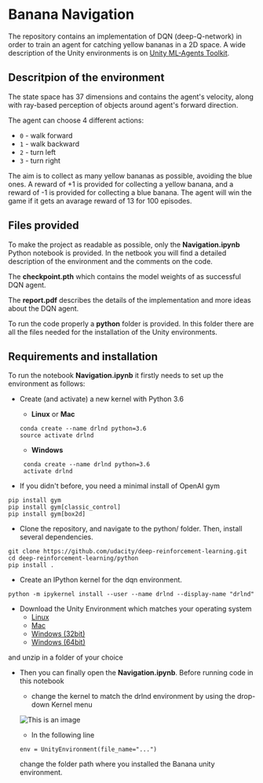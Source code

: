 # Banana Navigation
The repository contains an implementation of DQN (deep-Q-network) in order to train an agent for catching yellow bananas in a 2D space. 
A wide description of the Unity environments is on [Unity ML-Agents Toolkit](https://github.com/Unity-Technologies/ml-agents).


## Descritpion of the environment

The state space has 37 dimensions and contains the agent's velocity, along with ray-based perception of objects around agent's forward direction. 

The agent can choose 4 different actions:
- `0` - walk forward 
- `1` - walk backward
- `2` - turn left
- `3` - turn right

The aim is to collect as many yellow bananas as possible, avoiding the blue ones. A reward of +1 is provided for collecting a yellow banana, and a reward of -1 is provided for collecting a blue banana. The agent will win the game if it gets an avarage reward of 13 for 100 episodes.


## Files provided

To make the project as readable as possible, only the **Navigation.ipynb** Python notebook is provided. In the netbook you will find a detailed description of the environment and the comments on the code.

The **checkpoint.pth** which contains the model weights of as successful DQN agent.

The **report.pdf** describes the details of the implementation and more ideas about the DQN agent.


To run the code properly a **python** folder is provided. In this folder there are all the files needed for the installation of the Unity environments. 


## Requirements and installation

To run the notebook **Navigation.ipynb** it firstly needs to set up the environment as follows:

- Create (and activate) a new kernel with Python 3.6
    - **Linux** or **Mac**
   ```
   conda create --name drlnd python=3.6
   source activate drlnd
    ```  
    - **Windows**
   ```
    conda create --name drlnd python=3.6
    activate drlnd
   ```

- If you didn't before, you need a minimal install of OpenAI gym
```
pip install gym
pip install gym[classic_control]
pip install gym[box2d]
```

- Clone the repository, and navigate to the python/ folder. Then, install several dependencies.
```
git clone https://github.com/udacity/deep-reinforcement-learning.git
cd deep-reinforcement-learning/python
pip install .
```

- Create an IPython kernel for the dqn environment.
```
python -m ipykernel install --user --name drlnd --display-name "drlnd"
```

- Download the Unity Environment which matches your operating system
    - [Linux](https://s3-us-west-1.amazonaws.com/udacity-drlnd/P1/Banana/Banana_Linux.zip)
    - [Mac](https://s3-us-west-1.amazonaws.com/udacity-drlnd/P1/Banana/Banana.app.zip)
    - [Windows (32bit)](https://s3-us-west-1.amazonaws.com/udacity-drlnd/P1/Banana/Banana_Windows_x86.zip)
    - [Windows (64bit)](https://s3-us-west-1.amazonaws.com/udacity-drlnd/P1/Banana/Banana_Windows_x86_64.zip)

and unzip in a folder of your choice

- Then you can finally open the **Navigation.ipynb**. Before running code in this notebook
    - change the kernel to match the drlnd environment by using the drop-down Kernel menu
    
    ![This is an image](https://user-images.githubusercontent.com/10624937/42386929-76f671f0-8106-11e8-9376-f17da2ae852e.png)
 
    - In the following line
    ```
    env = UnityEnvironment(file_name="...")
    ```
    change the folder path where you installed the Banana unity environment.
